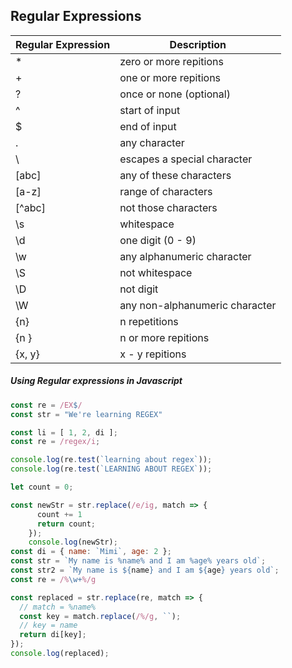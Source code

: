## Regular Expressions

| Regular  Expression | Description                    |
|---------------------|--------------------------------|
| *                   | zero or more repitions         |
| +                   | one or more repitions          |
| ?                   | once or none (optional)        |
| ^                   | start of input                 |
| $                   | end of input                   |
| .                   | any character                  |
| \                   | escapes a special character    |
| [abc]               | any of these characters        |
| [a-z]               | range of characters            |
| [^abc]              | not those characters           |
| \s                  | whitespace                     |
| \d                  | one digit (0 - 9)              |
| \w                  | any alphanumeric character     |
| \S                  | not whitespace                 |
| \D                  | not digit                      |
| \W                  | any non-alphanumeric character |
| {n}                 | n repetitions                  |
| {n }                | n or more repitions            |
| {x, y}              | x - y repitions                |

##### Using Regular expressions in Javascript
```js
const re = /EX$/
const str = "We're learning REGEX"

const li = [ 1, 2, di ];
const re = /regex/i;

console.log(re.test(`learning about regex`));
console.log(re.test(`LEARNING ABOUT REGEX`));

let count = 0;

const newStr = str.replace(/e/ig, match => {
      count += 1
      return count;
    });
    console.log(newStr);
const di = { name: `Mimi`, age: 2 };
const str = `My name is %name% and I am %age% years old`;
const str2 = `My name is ${name} and I am ${age} years old`;
const re = /%\w+%/g

const replaced = str.replace(re, match => {
  // match = %name%
  const key = match.replace(/%/g, ``);
  // key = name
  return di[key];
});
console.log(replaced);
```
